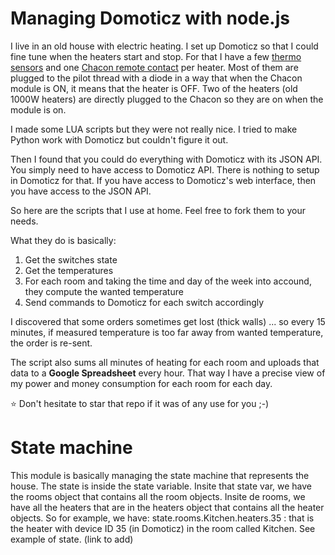 
# Managing Domoticz with node.js

I live in an old house with electric heating. I set up Domoticz so that I could fine tune when the heaters start and stop.
For that I have a few [thermo sensors](https://www.amazon.fr/Oregon-Scientific-THGR-D%C3%A9tecteur-temp%C3%A9rature/dp/B000M98NAI/ref=sr_1_2?s=books&ie=UTF8&qid=1516289462&sr=8-2&keywords=thermom%C3%A8tre+oregon+scientific)
and one [Chacon remote contact](https://www.amazon.fr/Module-Luminaire-On-Off-DiO/dp/B0033ZREXU/ref=sr_1_1?s=books&ie=UTF8&qid=1516289612&sr=8-1&keywords=chacon+dio)
per heater. Most of them are plugged to the pilot thread with a diode in a way that when the Chacon module is ON, it means that the heater is OFF.
Two of the heaters (old 1000W heaters) are directly plugged to the Chacon so they are on when the module is on.

I made some LUA scripts but they were not really nice. I tried to make Python work with Domoticz but couldn't figure it out.

Then I found that you could do everything with Domoticz with its JSON API. You simply need to have access to Domoticz API.
There is nothing to setup in Domoticz for that. If you have access to Domoticz's web interface, then you have access to the JSON API.

So here are the scripts that I use at home. Feel free to fork them to your needs.

What they do is basically:
1. Get the switches state
2. Get the temperatures
3. For each room and taking the time and day of the week into accound, they compute the wanted temperature
4. Send commands to Domoticz for each switch accordingly

I discovered that some orders sometimes get lost (thick walls) ... so every 15 minutes, if measured temperature is too far away
from wanted temperature, the order is re-sent.

The script also sums all minutes of heating for each room and uploads that data to a **Google Spreadsheet** every hour.
That way I have a precise view of my power and money consumption for each room for each day.

:star: Don't hesitate to star that repo if it was of any use for you  ;-)



# State machine

This module is basically managing the state machine that represents the house.
The state is inside the state variable. Insite that state var, we have the rooms object that contains all the room objects.
Insite de rooms, we have all the heaters that are in the heaters object that contains all the heater objects.
So for example, we have:
state.rooms.Kitchen.heaters.35 : that is the heater with device ID 35 (in Domoticz) in the room called Kitchen.
See example of state. (link to add)

